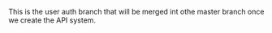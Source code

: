 This is the user auth branch that will be merged int othe master branch once we create the API system.
